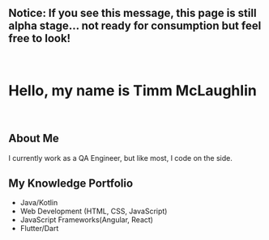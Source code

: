 
<h2>Notice: If you see this message, this page is still alpha stage... not ready for consumption but feel free to look!</h2>
<br>
<h1>Hello, my name is Timm McLaughlin</h1>


<br>


<h2>About Me</h2>

<p> I currently work as a QA Engineer, but like most, I code on the side.</p>

<h2>My Knowledge Portfolio</h2>
<ul>
  <li>Java/Kotlin</li>
  <li>Web Development (HTML, CSS, JavaScript)</li>
  <li>JavaScript Frameworks(Angular, React)</li>
  <li>Flutter/Dart</li>
</ul>
